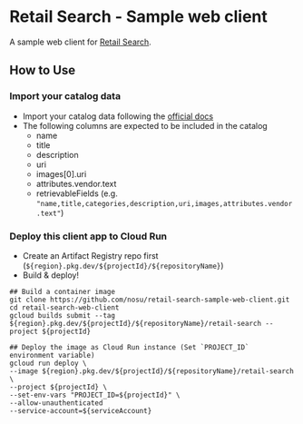 # Retail Search - Sample web client

A sample web client for [Retail Search](https://cloud.google.com/solutions/retail-product-discovery).

## How to Use

### Import your catalog data

- Import your catalog data following the [official docs](https://cloud.google.com/retail/docs/upload-catalog)
- The following columns are expected to be included in the catalog
  - name
  - title
  - description
  - uri
  - images[0].uri
  - attributes.vendor.text
  - retrievableFields (e.g. `"name,title,categories,description,uri,images,attributes.vendor.text"`)

### Deploy this client app to Cloud Run

- Create an Artifact Registry repo first (`${region}.pkg.dev/${projectId}/${repositoryName}`)
- Build & deploy!

```
## Build a container image
git clone https://github.com/nosu/retail-search-sample-web-client.git
cd retail-search-web-client
gcloud builds submit --tag ${region}.pkg.dev/${projectId}/${repositoryName}/retail-search --project ${projectId}

## Deploy the image as Cloud Run instance (Set `PROJECT_ID` environment variable)
gcloud run deploy \
--image ${region}.pkg.dev/${projectId}/${repositoryName}/retail-search \
--project ${projectId} \
--set-env-vars "PROJECT_ID=${projectId}" \
--allow-unauthenticated
--service-account=${serviceAccount}
```
